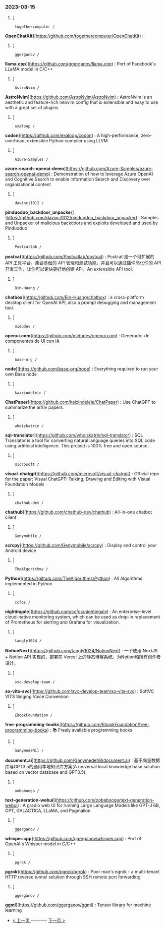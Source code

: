 ### 2023-03-15 
1. [
    

        togethercomputer /
**OpenChatKit**](https://github.com/togethercomputer/OpenChatKit) : 
1. [
    

        ggerganov /
**llama.cpp**](https://github.com/ggerganov/llama.cpp) : Port of Facebook's LLaMA model in C/C++
1. [
    

        AstroNvim /
**AstroNvim**](https://github.com/AstroNvim/AstroNvim) : AstroNvim is an aesthetic and feature-rich neovim config that is extensible and easy to use with a great set of plugins
1. [
    

        exaloop /
**codon**](https://github.com/exaloop/codon) : A high-performance, zero-overhead, extensible Python compiler using LLVM
1. [
    

        Azure-Samples /
**azure-search-openai-demo**](https://github.com/Azure-Samples/azure-search-openai-demo) : Demonstration of how to leverage Azure OpenAI and Cognitive Search to enable Information Search and Discovery over organizational content
1. [
    

        davinci1012 /
**pinduoduo_backdoor_unpacker**](https://github.com/davinci1012/pinduoduo_backdoor_unpacker) : Samples and Unpacker of malicious backdoors and exploits developed and used by Pinduoduo
1. [
    

        Postcatlab /
**postcat**](https://github.com/Postcatlab/postcat) : Postcat 是一个可扩展的 API 工具平台。集合基础的 API 管理和测试功能，并且可以通过插件简化你的 API 开发工作，让你可以更快更好地创建 API。An extensible API tool.
1. [
    

        Bin-Huang /
**chatbox**](https://github.com/Bin-Huang/chatbox) : a cross-platform desktop client for OpenAI API, also a prompt debugging and management tool.
1. [
    

        midudev /
**openui.com**](https://github.com/midudev/openui.com) : Generador de componentes de UI con IA
1. [
    

        base-org /
**node**](https://github.com/base-org/node) : Everything required to run your own Base node
1. [
    

        kaixindelele /
**ChatPaper**](https://github.com/kaixindelele/ChatPaper) : Use ChatGPT to summarize the arXiv papers.
1. [
    

        whoiskatrin /
**sql-translator**](https://github.com/whoiskatrin/sql-translator) : SQL Translator is a tool for converting natural language queries into SQL code using artificial intelligence. This project is 100% free and open source.
1. [
    

        microsoft /
**visual-chatgpt**](https://github.com/microsoft/visual-chatgpt) : Official repo for the paper: Visual ChatGPT: Talking, Drawing and Editing with Visual Foundation Models
1. [
    

        chathub-dev /
**chathub**](https://github.com/chathub-dev/chathub) : All-in-one chatbot client
1. [
    

        Genymobile /
**scrcpy**](https://github.com/Genymobile/scrcpy) : Display and control your Android device
1. [
    

        TheAlgorithms /
**Python**](https://github.com/TheAlgorithms/Python) : All Algorithms implemented in Python
1. [
    

        ccfos /
**nightingale**](https://github.com/ccfos/nightingale) : An enterprise-level cloud-native monitoring system, which can be used as drop-in replacement of Prometheus for alerting and Grafana for visualization.
1. [
    

        tangly1024 /
**NotionNext**](https://github.com/tangly1024/NotionNext) : 一个使用 NextJS + Notion API 实现的，部署在 Vercel 上的静态博客系统。为Notion和所有创作者设计。
1. [
    

        svc-develop-team /
**so-vits-svc**](https://github.com/svc-develop-team/so-vits-svc) : SoftVC VITS Singing Voice Conversion
1. [
    

        EbookFoundation /
**free-programming-books**](https://github.com/EbookFoundation/free-programming-books) : 📚 Freely available programming books
1. [
    

        GanymedeNil /
**document.ai**](https://github.com/GanymedeNil/document.ai) : 基于向量数据库与GPT3.5的通用本地知识库方案(A universal local knowledge base solution based on vector database and GPT3.5)
1. [
    

        oobabooga /
**text-generation-webui**](https://github.com/oobabooga/text-generation-webui) : A gradio web UI for running Large Language Models like GPT-J 6B, OPT, GALACTICA, LLaMA, and Pygmalion.
1. [
    

        ggerganov /
**whisper.cpp**](https://github.com/ggerganov/whisper.cpp) : Port of OpenAI's Whisper model in C/C++
1. [
    

        pgrok /
**pgrok**](https://github.com/pgrok/pgrok) : Poor man's ngrok - a multi-tenant HTTP reverse tunnel solution through SSH remote port forwarding
1. [
    

        ggerganov /
**ggml**](https://github.com/ggerganov/ggml) : Tensor library for machine learning 

- [ < 上一页 ](https://github.com/able8/github-trending-daily-record/blob/master/2023-03-14.md) -------- [ 下一页 > ](https://github.com/able8/github-trending-daily-record/blob/master/2023-03-16.md)